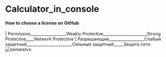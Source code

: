 # Calculator_in_console





#### How to choose a license on GitHub
| Permissive__________________Weakly Protective______________________Strong Protective____Network Protective
| Разрешающий__________________Слабый защитный_______________________Сильный защитный_____Защита сети
![semeistvo](https://github.com/SAYRUS1/Calculator_in_console/assets/100000618/4f109c32-13c2-4861-8cf4-1c4e8660f543)
